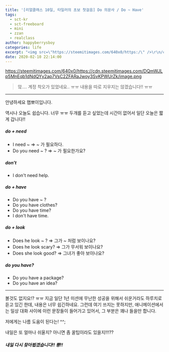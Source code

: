 ```yaml
---
title: '[리얼클래스 10일, 타일러의 초보 첫걸음] Do 의문사 / Do ~ Have'
tags:
  - sct-kr
  - sct-freeboard
  - mini
  - zzan
  - realclass
author: happyberrysboy
categories: life
excerpt: "<img src=\"https://steemitimages.com/640x0/https:/\" />\r\n/cdn.steemitimages.com/DQmWJLp5MnEqb1dNdQYy2ap7VsC2ZFARaJwoy3SvKPWUrZk/image.png  > 앜.... 계정 착오가 있었네요.. ㅠㅠ 내용을 따로 지우지는 않겠습니다!! ㅠㅠ  ___  안녕하세요 햅뽀이입니다.  역시나 오늘도 쉽습니다. 너무 ㅠㅠ 두개를 듣고 싶었는데 시간이 없어서 일단 오늘은 짧게....."
date: 2020-02-10 22:14:00
---
```


https://steemitimages.com/640x0/https://cdn.steemitimages.com/DQmWJLp5MnEqb1dNdQYy2ap7VsC2ZFARaJwoy3SvKPWUrZk/image.png

> 앜.... 계정 착오가 있었네요.. ㅠㅠ
내용을 따로 지우지는 않겠습니다!! ㅠㅠ

___

안녕하세요 햅뽀이입니다.

역시나 오늘도 쉽습니다. 너무 ㅠㅠ
두개를 듣고 싶었는데 시간이 없어서 일단 오늘은 짧게 갑니다!!


##### do + need
- I need ~ => ~ 가 필요하다.
- Do you need ~ ? => ~ 가 필요한가요?

#####  don't
- I don't need help. 

##### do + have
-  Do you have ~ ?
- Do you have clothes?
- Do you have time?
- I don't have time.

#####  do + look
- Does he look ~ ? => 그가 ~ 처럼 보이나요?
- Does he look scary? => 그가 무서워 보이나요?
-  Does she look good? => 그녀가 좋아 보이나요?

##### do you have?
- Do you have a package?
- Do you have an idea?

___

볼것도 없지요!? ㅠㅠ
지금 일단 1년 미션에 무난한 성공을 위해서 쉬운거라도 하루치로 듣고 있긴 한데, 내용은 너무 쉽긴하네요.
그런데 여기 쓰지는 못하지만, 애니메이션에서는 일상 대화 사이에 이런 문장들이 들어가고 있어서, 그 부분은 꽤나 들을만 합니다.

저에게는 나름 도움이 된다는! ^^;

내일은 또 얼마나 쉬울지? 아니면 좀 꿀팁이라도 있을지!!!?? 

##### 내일 다시 찾아뵙겠습니다!! 뿅!!